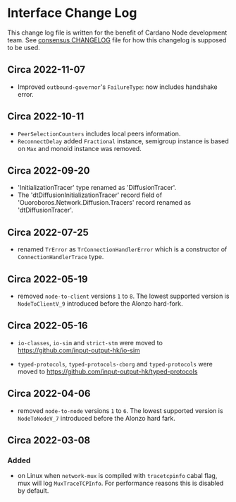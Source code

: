 # Interface Change Log

This change log file is written for the benefit of Cardano Node development
team.  See [consensus
CHANGELOG](../ouroboros-consensus/docs/interface-CHANGELOG.md) file for how
this changelog is supposed to be used.

## Circa 2022-11-07

- Improved `outbound-governor`'s `FailureType`: now includes handshake error.

## Circa 2022-10-11

- `PeerSelectionCounters` includes local peers information.
- `ReconnectDelay` added `Fractional` instance, semigroup instance is based on
  `Max` and monoid instance was removed.

## Circa 2022-09-20

- 'InitializationTracer' type renamed as 'DiffusionTracer'.
- The 'dtDiffusionInitializationTracer' record field of
  'Ouoroboros.Network.Diffusion.Tracers' record renamed as 'dtDiffusionTracer'.

## Circa 2022-07-25

- renamed `TrError` as `TrConnectionHandlerError` which is a constructor of
  `ConnectionHandlerTrace` type.

## Circa 2022-05-19

- removed `node-to-client` versions `1` to `8`.  The lowest supported version is
  `NodeToClientV_9` introduced before the Alonzo hard-fork.

## Circa 2022-05-16

- `io-classes`, `io-sim` and `strict-stm` were moved to
  https://github.com/input-output-hk/io-sim

- `typed-protocols`, `typed-protocols-cborg` and `typed-protocols` were moved
  to https://github.com/input-output-hk/typed-protocols


## Circa 2022-04-06

- removed `node-to-node` versions `1` to `6`.  The lowest supported version is
  `NodeToNodeV_7` introduced before the Alonzo hard fark.

## Circa 2022-03-08


### Added

- on Linux when `network-mux` is compiled with `tracetcpinfo` cabal flag, mux
  will log `MuxTraceTCPInfo`.  For performance reasons this is disabled by
  default.
